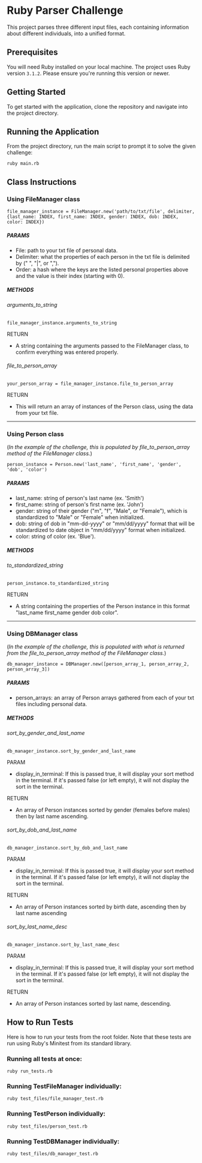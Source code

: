 # Ruby Parser Challenge

This project parses three different input files, each containing information about different individuals, into a unified format.

## Prerequisites

You will need Ruby installed on your local machine. The project uses Ruby version `3.1.2`. Please ensure you're running this version or newer.

## Getting Started

To get started with the application, clone the repository and navigate into the project directory.

## Running the Application

From the project directory, run the main script to prompt it to solve the given challenge:

`ruby main.rb`

## Class Instructions

### Using FileManager class

`file_manager_instance = FileManager.new('path/to/txt/file', delimiter, {last_name: INDEX, first_name: INDEX, gender: INDEX, dob: INDEX, color: INDEX})`

##### PARAMS
- File: path to your txt file of personal data.
- Delimiter: what the properties of each person in the txt file is delimited by (" ", "|", or ",").
- Order: a hash where the keys are the listed personal properties above and the value is their index (starting with 0).

##### METHODS

###### arguments_to_string
`file_manager_instance.arguments_to_string`

RETURN
- A string containing the arguments passed to the FileManager class, to confirm everything was entered properly.

###### file_to_person_array
`your_person_array = file_manager_instance.file_to_person_array`

RETURN
- This will return an array of instances of the Person class, using the data from your txt file.

---

### Using Person class

(*In the example of the challenge, this is populated by file_to_person_array method of the FileManager class.*)

`person_instance = Person.new('last_name', 'first_name', 'gender', 'dob', 'color')`

##### PARAMS
- last_name: string of person's last name (ex. 'Smith')
- first_name: string of person's first name (ex. 'John')
- gender: string of their gender ("m", "f", "Male", or "Female"), which is standardized to "Male" or "Female" when initialized.
- dob: string of dob in "mm-dd-yyyy" or "mm/dd/yyyy" format that will be standardized to date object in "mm/dd/yyyy" format when initialized.
- color: string of color (ex. 'Blue').

##### METHODS

###### to_standardized_string
`person_instance.to_standardized_string`

RETURN
- A string containing the properties of the Person instance in this format "last_name first_name gender dob color".

---

### Using DBManager class

(*In the example of the challenge, this is populated with what is returned from the file_to_person_array method of the FileManager class.*)

`db_manager_instance = DBManager.new([person_array_1, person_array_2, person_array_3])`

##### PARAMS
- person_arrays: an array of Person arrays gathered from each of your txt files including personal data.

##### METHODS

###### sort_by_gender_and_last_name
`db_manager_instance.sort_by_gender_and_last_name`

PARAM
- display_in_terminal: If this is passed true, it will display your sort method in the terminal. If it's passed false (or left empty), it will not display the sort in the terminal.

RETURN
- An array of Person instances sorted by gender (females before males) then by last name ascending.

###### sort_by_dob_and_last_name
`db_manager_instance.sort_by_dob_and_last_name`

PARAM
- display_in_terminal: If this is passed true, it will display your sort method in the terminal. If it's passed false (or left empty), it will not display the sort in the terminal.

RETURN
- An array of Person instances sorted by birth date, ascending then by last name ascending

###### sort_by_last_name_desc
`db_manager_instance.sort_by_last_name_desc`

PARAM
- display_in_terminal: If this is passed true, it will display your sort method in the terminal. If it's passed false (or left empty), it will not display the sort in the terminal.

RETURN
- An array of Person instances sorted by last name, descending.

## How to Run Tests

Here is how to run your tests from the root folder. Note that these tests are run using Ruby's Minitest from its standard library.

### Running all tests at once:
`ruby run_tests.rb`

### Running TestFileManager individually:
`ruby test_files/file_manager_test.rb`

### Running TestPerson individually:
`ruby test_files/person_test.rb`

### Running TestDBManager individually:
`ruby test_files/db_manager_test.rb`